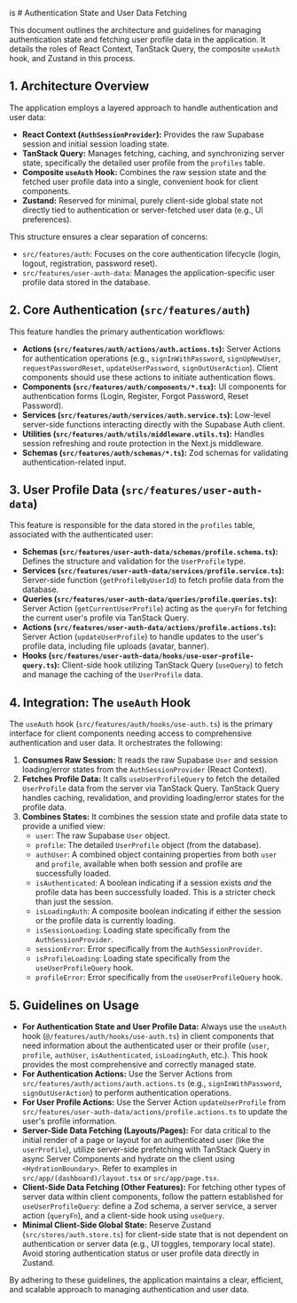 is # Authentication State and User Data Fetching

This document outlines the architecture and guidelines for managing authentication state and fetching user profile data in the application. It details the roles of React Context, TanStack Query, the composite `useAuth` hook, and Zustand in this process.

## 1. Architecture Overview

The application employs a layered approach to handle authentication and user data:

*   **React Context (`AuthSessionProvider`):** Provides the raw Supabase session and initial session loading state.
*   **TanStack Query:** Manages fetching, caching, and synchronizing server state, specifically the detailed user profile from the `profiles` table.
*   **Composite `useAuth` Hook:** Combines the raw session state and the fetched user profile data into a single, convenient hook for client components.
*   **Zustand:** Reserved for minimal, purely client-side global state not directly tied to authentication or server-fetched user data (e.g., UI preferences).

This structure ensures a clear separation of concerns:

*   `src/features/auth`: Focuses on the core authentication lifecycle (login, logout, registration, password reset).
*   `src/features/user-auth-data`: Manages the application-specific user profile data stored in the database.

## 2. Core Authentication (`src/features/auth`)

This feature handles the primary authentication workflows:

*   **Actions (`src/features/auth/actions/auth.actions.ts`):** Server Actions for authentication operations (e.g., `signInWithPassword`, `signUpNewUser`, `requestPasswordReset`, `updateUserPassword`, `signOutUserAction`). Client components should use these actions to initiate authentication flows.
*   **Components (`src/features/auth/components/*.tsx`):** UI components for authentication forms (Login, Register, Forgot Password, Reset Password).
*   **Services (`src/features/auth/services/auth.service.ts`):** Low-level server-side functions interacting directly with the Supabase Auth client.
*   **Utilities (`src/features/auth/utils/middleware.utils.ts`):** Handles session refreshing and route protection in the Next.js middleware.
*   **Schemas (`src/features/auth/schemas/*.ts`):** Zod schemas for validating authentication-related input.

## 3. User Profile Data (`src/features/user-auth-data`)

This feature is responsible for the data stored in the `profiles` table, associated with the authenticated user:

*   **Schemas (`src/features/user-auth-data/schemas/profile.schema.ts`):** Defines the structure and validation for the `UserProfile` type.
*   **Services (`src/features/user-auth-data/services/profile.service.ts`):** Server-side function (`getProfileByUserId`) to fetch profile data from the database.
*   **Queries (`src/features/user-auth-data/queries/profile.queries.ts`):** Server Action (`getCurrentUserProfile`) acting as the `queryFn` for fetching the current user's profile via TanStack Query.
*   **Actions (`src/features/user-auth-data/actions/profile.actions.ts`):** Server Action (`updateUserProfile`) to handle updates to the user's profile data, including file uploads (avatar, banner).
*   **Hooks (`src/features/user-auth-data/hooks/use-user-profile-query.ts`):** Client-side hook utilizing TanStack Query (`useQuery`) to fetch and manage the caching of the `UserProfile` data.

## 4. Integration: The `useAuth` Hook

The `useAuth` hook (`src/features/auth/hooks/use-auth.ts`) is the primary interface for client components needing access to comprehensive authentication and user data. It orchestrates the following:

1.  **Consumes Raw Session:** It reads the raw Supabase `User` and session loading/error states from the `AuthSessionProvider` (React Context).
2.  **Fetches Profile Data:** It calls `useUserProfileQuery` to fetch the detailed `UserProfile` data from the server via TanStack Query. TanStack Query handles caching, revalidation, and providing loading/error states for the profile data.
3.  **Combines States:** It combines the session state and profile data state to provide a unified view:
    *   `user`: The raw Supabase `User` object.
    *   `profile`: The detailed `UserProfile` object (from the database).
    *   `authUser`: A combined object containing properties from both `user` and `profile`, available when both session and profile are successfully loaded.
    *   `isAuthenticated`: A boolean indicating if a session exists *and* the profile data has been successfully loaded. This is a stricter check than just the session.
    *   `isLoadingAuth`: A composite boolean indicating if either the session or the profile data is currently loading.
    *   `isSessionLoading`: Loading state specifically from the `AuthSessionProvider`.
    *   `sessionError`: Error specifically from the `AuthSessionProvider`.
    *   `isProfileLoading`: Loading state specifically from the `useUserProfileQuery` hook.
    *   `profileError`: Error specifically from the `useUserProfileQuery` hook.

## 5. Guidelines on Usage

*   **For Authentication State and User Profile Data:** Always use the `useAuth` hook (`@/features/auth/hooks/use-auth.ts`) in client components that need information about the authenticated user or their profile (`user`, `profile`, `authUser`, `isAuthenticated`, `isLoadingAuth`, etc.). This hook provides the most comprehensive and correctly managed state.
*   **For Authentication Actions:** Use the Server Actions from `src/features/auth/actions/auth.actions.ts` (e.g., `signInWithPassword`, `signOutUserAction`) to perform authentication operations.
*   **For User Profile Actions:** Use the Server Action `updateUserProfile` from `src/features/user-auth-data/actions/profile.actions.ts` to update the user's profile information.
*   **Server-Side Data Fetching (Layouts/Pages):** For data critical to the initial render of a page or layout for an authenticated user (like the `userProfile`), utilize server-side prefetching with TanStack Query in async Server Components and hydrate on the client using `<HydrationBoundary>`. Refer to examples in `src/app/(dashboard)/layout.tsx` or `src/app/page.tsx`.
*   **Client-Side Data Fetching (Other Features):** For fetching other types of server data within client components, follow the pattern established for `useUserProfileQuery`: define a Zod schema, a server service, a server action (`queryFn`), and a client-side hook using `useQuery`.
*   **Minimal Client-Side Global State:** Reserve Zustand (`src/stores/auth.store.ts`) for client-side state that is not dependent on authentication or server data (e.g., UI toggles, temporary local state). Avoid storing authentication status or user profile data directly in Zustand.

By adhering to these guidelines, the application maintains a clear, efficient, and scalable approach to managing authentication and user data.